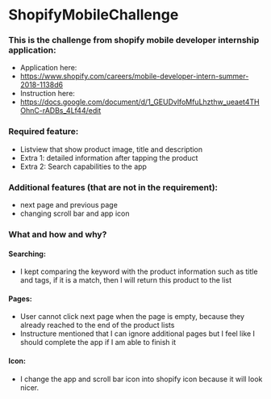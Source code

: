 # ShopifyMobileChallenge

### This is the challenge from shopify mobile developer internship application:
- Application here:
- https://www.shopify.com/careers/mobile-developer-intern-summer-2018-1138d6
- Instruction here:
- https://docs.google.com/document/d/1_GEUDvlfoMfuLhzthw_ueaet4THOhnC-rADBs_4Lf44/edit

### Required feature:
- Listview that show product image, title and description
- Extra 1: detailed information after tapping the product
- Extra 2: Search capabilities to the app

### Additional features (that are not in the requirement):
- next page and previous page
- changing scroll bar and app icon

### What and how and why?
#### Searching:
- I kept comparing the keyword with the product information such as title and tags, if it is a match, then I will return this product to the list
#### Pages:
- User cannot click next page when the page is empty, because they already reached to the end of the product lists
- Instructure mentioned that I can ignore additional pages but I feel like I should complete the app if I am able to finish it
#### Icon:
- I change the app and scroll bar icon into shopify icon because it will look nicer. 
